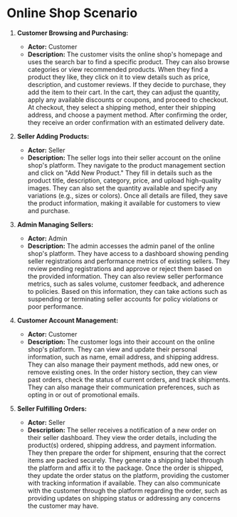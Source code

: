 # Online Shop Scenario

1. **Customer Browsing and Purchasing:**
   - **Actor:** Customer
   - **Description:** The customer visits the online shop's homepage and uses the search bar to find a specific product. They can also browse categories or view recommended products. When they find a product they like, they click on it to view details such as price, description, and customer reviews. If they decide to purchase, they add the item to their cart. In the cart, they can adjust the quantity, apply any available discounts or coupons, and proceed to checkout. At checkout, they select a shipping method, enter their shipping address, and choose a payment method. After confirming the order, they receive an order confirmation with an estimated delivery date.

2. **Seller Adding Products:**
   - **Actor:** Seller
   - **Description:** The seller logs into their seller account on the online shop's platform. They navigate to the product management section and click on "Add New Product." They fill in details such as the product title, description, category, price, and upload high-quality images. They can also set the quantity available and specify any variations (e.g., sizes or colors). Once all details are filled, they save the product information, making it available for customers to view and purchase.

3. **Admin Managing Sellers:**
   - **Actor:** Admin
   - **Description:** The admin accesses the admin panel of the online shop's platform. They have access to a dashboard showing pending seller registrations and performance metrics of existing sellers. They review pending registrations and approve or reject them based on the provided information. They can also review seller performance metrics, such as sales volume, customer feedback, and adherence to policies. Based on this information, they can take actions such as suspending or terminating seller accounts for policy violations or poor performance.

4. **Customer Account Management:**
   - **Actor:** Customer
   - **Description:** The customer logs into their account on the online shop's platform. They can view and update their personal information, such as name, email address, and shipping address. They can also manage their payment methods, add new ones, or remove existing ones. In the order history section, they can view past orders, check the status of current orders, and track shipments. They can also manage their communication preferences, such as opting in or out of promotional emails.

5. **Seller Fulfilling Orders:**
   - **Actor:** Seller
   - **Description:** The seller receives a notification of a new order on their seller dashboard. They view the order details, including the product(s) ordered, shipping address, and payment information. They then prepare the order for shipment, ensuring that the correct items are packed securely. They generate a shipping label through the platform and affix it to the package. Once the order is shipped, they update the order status on the platform, providing the customer with tracking information if available. They can also communicate with the customer through the platform regarding the order, such as providing updates on shipping status or addressing any concerns the customer may have.
